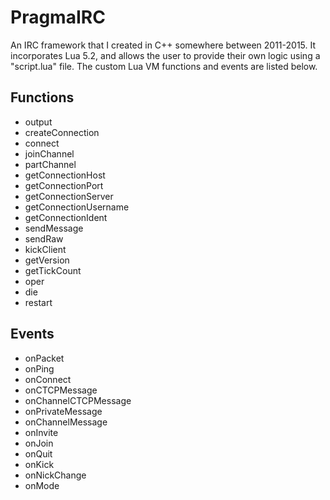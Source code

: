 # PragmaIRC
An IRC framework that I created in C++ somewhere between 2011-2015. It incorporates Lua 5.2, and allows the user to provide their own logic using a "script.lua" file. The custom Lua VM functions and events are listed below.

## Functions
* output
* createConnection
* connect
* joinChannel
* partChannel
* getConnectionHost
* getConnectionPort
* getConnectionServer
* getConnectionUsername
* getConnectionIdent
* sendMessage
* sendRaw
* kickClient
* getVersion
* getTickCount
* oper
* die
* restart

## Events
* onPacket
* onPing
* onConnect
* onCTCPMessage
* onChannelCTCPMessage
* onPrivateMessage
* onChannelMessage
* onInvite
* onJoin
* onQuit
* onKick
* onNickChange
* onMode
